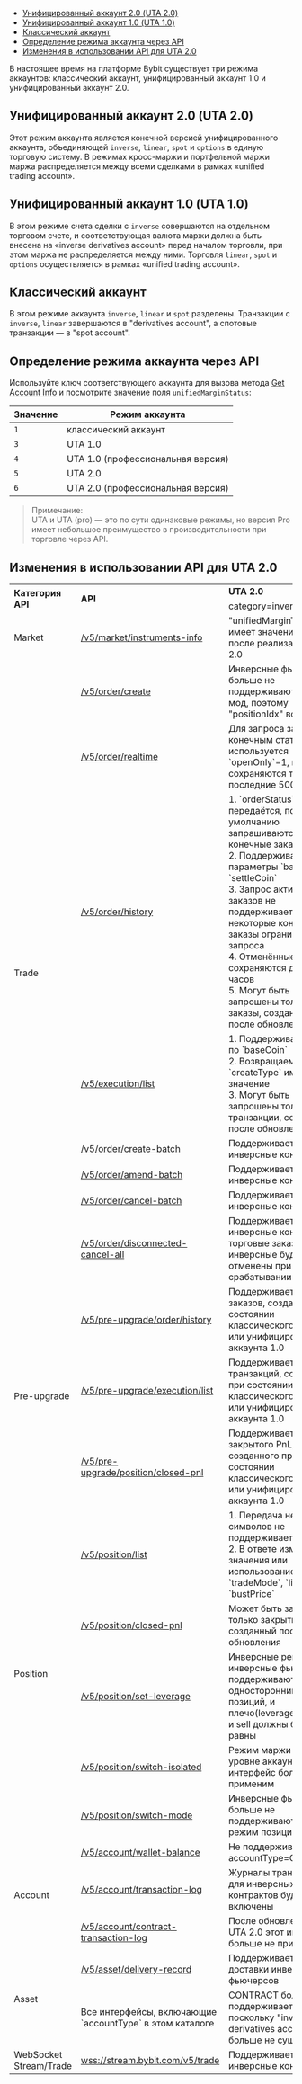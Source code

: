 - [Унифицированный аккаунт 2.0 (UTA 2.0)](#унифицированный-аккаунт-2.0)
- [Унифицированный аккаунт 1.0 (UTA 1.0)](#унифицированный-аккаунт-1.0)
- [Классический аккаунт](#классический-аккаунт)
- [Определение режима аккаунта через API](#определение-режима-аккаунта-через-api)
- [Изменения в использовании API для UTA 2.0](#изменения-в-использовании-api-для-uta-2.0)

<a id="унифицированный-аккаунт-2.0"></a>

В настоящее время на платформе Bybit существует три режима аккаунтов: классический аккаунт, унифицированный аккаунт
1.0 и унифицированный аккаунт 2.0.

## Унифицированный аккаунт 2.0 (UTA 2.0)

Этот режим аккаунта является конечной версией унифицированного аккаунта, объединяющей `inverse`, `linear`, `spot` и
`options` в единую торговую систему. В режимах кросс-маржи и портфельной маржи маржа распределяется между всеми
сделками в рамках «unified trading account».

<a id="унифицированный-аккаунт-1.0"></a>

## Унифицированный аккаунт 1.0 (UTA 1.0)

В этом режиме счета сделки с `inverse` совершаются на отдельном торговом счете, и соответствующая валюта
маржи должна быть внесена на «inverse derivatives account» перед началом торговли, при этом маржа не распределяется между
ними. Торговля `linear`, `spot` и `options` осуществляется в рамках «unified trading account».

<a id="классический-аккаунт"></a>

## Классический аккаунт

В этом режиме аккаунта `inverse`, `linear` и `spot` разделены. Транзакции с `inverse`, `linear` завершаются в
"derivatives account", а спотовые транзакции — в "spot account".

<a id="определение-режима-аккаунта-через-api"></a>

## Определение режима аккаунта через API

Используйте ключ соответствующего аккаунта для вызова метода [Get Account Info](#) и посмотрите значение поля
`unifiedMarginStatus`:

|Значение       |	Режим аккаунта                  |
|---------------|-----------------------------------|
|`1`         	|классический аккаунт               |
|`3`	        |UTA 1.0                            |
|`4`	        |UTA 1.0 (профессиональная версия)  |
|`5`	        |UTA 2.0                            |
|`6`	        |UTA 2.0 (профессиональная версия)  |

>Примечание:  
>UTA и UTA (pro) — это по сути одинаковые режимы, но версия Pro имеет небольшое преимущество в производительности
>при торговле через API.

<a id="изменения-в-использовании-api-для-uta-2.0"></a>

## Изменения в использовании API для UTA 2.0

<table class="iksweb">
		<tr>
			<td rowspan="2"><b>Категория API</b></td>
			<td rowspan="2"><b>API</b></td>
			<td><b>UTA 2.0</b></td>
			<td><b>UTA 1.0</b></td>
		</tr>
		<tr>
			<td>category=inverse</td>
			<td>category=inverse</td>
		</tr>
		<tr>
			<td>Market</td>
			<td><a href="#">/v5/market/instruments-info</a></td>
			<td>"unifiedMarginTrade" имеет значение true после реализации UTA 2.0</td>
			<td>"unifiedMarginTrade" имеет значение false</td>
		</tr>
		<tr>
			<td rowspan="8">Trade</td>
			<td><a href="#">/v5/order/create</a></td>
			<td>Инверсные фьючерсы больше не поддерживают hedge-мод, поэтому "positionIdx" всегда `0`</td>
			<td>Инверсные фьючерсы поддерживают hedge-мод, поэтому "positionIdx" может быть `0`, `1`, `2`</td>
		</tr>
		<tr>
			<td><a href="#">/v5/order/realtime</a></td>
			<td>Для запроса заказов с конечным статусом используется `openOnly`=1, и сохраняются только последние 500 заказов</td>
			<td>Для запроса заказов с конечным статусом используется `openOnly`=2</td>
		</tr>
		<tr>
			<td><a href="#">/v5/order/history</a></td>
			<td>1. `orderStatus` не передаётся, по умолчанию запрашиваются все конечные заказы<br>2. Поддерживаются параметры `baseCoin` и `settleCoin`<br>3. Запрос активных заказов не поддерживается, некоторые конечные заказы ограничены для запроса<br>4. Отменённые заказы сохраняются до 24 часов<br>5. Могут быть запрошены только заказы, созданные после обновления</td>
			<td>1. `orderStatus` не передаётся, по умолчанию запрашиваются активные и конечные заказы<br>2. Параметры `baseCoin` и `settleCoin` не поддерживаются<br>3. Активные заказы и различные конечные заказы всегда поддерживаются<br>4. Нет такого ограничения</td>
		</tr>
		<tr>
			<td><a href="#">/v5/execution/list</a></td>
			<td>1. Поддерживает запрос по `baseCoin`<br>2. Возвращаемый `createType` имеет значение<br>3. Могут быть запрошены только транзакции, созданные после обновления</td>
			<td>1. Запрос по `baseCoin` не поддерживается<br>2. Возвращаемый `createType` всегда пустая строка `""`</td>
		</tr>
		<tr>
			<td><a href="#">/v5/order/create-batch</a></td>
			<td>Поддерживает инверсные контракты</td>
			<td>Не поддерживает инверсные контракты</td>
		</tr>
		<tr>
			<td><a href="#">/v5/order/amend-batch</a></td>
			<td>Поддерживает инверсные контракты</td>
			<td>Не поддерживает инверсные контракты</td>
		</tr>
		<tr>
			<td><a href="#">/v5/order/cancel-batch</a></td>
			<td>Поддерживает инверсные контракты</td>
			<td>Не поддерживает инверсные контракты</td>
		</tr>
		<tr>
			<td><a href="#">/v5/order/disconnected-cancel-all</a></td>
			<td>Поддерживает инверсные контракты; торговые заказы на инверсные будут отменены при срабатывании DCP</td>
			<td>Не поддерживает инверсные контракты; торговые заказы на инверсные не будут отменены при срабатывании DCP</td>
		</tr>
		<tr>
			<td rowspan="3">Pre-upgrade</td>
			<td><a href="#">/v5/pre-upgrade/order/history</a></td>
			<td>Поддерживает запрос заказов, созданных при состоянии классического аккаунта или унифицированного аккаунта 1.0</td>
			<td>-</td>
		</tr>
		<tr>
			<td><a href="#">/v5/pre-upgrade/execution/list</td>
			<td>Поддерживает запрос транзакций, созданных при состоянии классического аккаунта или унифицированного аккаунта 1.0</td>
			<td>-</td>
		</tr>
		<tr>
			<td><a href="#">/v5/pre-upgrade/position/closed-pnl</a></td>
			<td>Поддерживает запрос закрытого PnL, созданного при состоянии классического аккаунта или унифицированного аккаунта 1.0</td>
			<td>-</td>
		</tr>
		<tr>
			<td rowspan="5">Position</td>
			<td><a href="#">/v5/position/list</a></td>
			<td>1. Передача нескольких символов не поддерживается<br>2. В ответе изменились значения или использование полей `tradeMode`, `liqPrice`, `bustPrice`</td>
			<td>1. Поддерживает передачу нескольких символов</td>
		</tr>
		<tr>
			<td><a href="#">/v5/position/closed-pnl</a></td>
			<td>Может быть запрошен только закрытый PnL, созданный после обновления</td>
			<td>-</td>
		</tr>
		<tr>
			<td><a href="#">/v5/position/set-leverage</a></td>
			<td>Инверсные perpetual и инверсные фьючерсы поддерживают только односторонний режим позиций, и плечо(leverage) для buy и sell должны быть равны</td>
			<td>Инверсные фьючерсы поддерживают hedge-режим позиций, и плечо(leverage) для buy и sell могут быть неравными</td>
		</tr>
		<tr>
			<td><a href="#">/v5/position/switch-isolated</a></td>
			<td>Режим маржи стал на уровне аккаунта, этот интерфейс больше не применим</td>
			<td>Инверсные контракты поддерживают использование этого интерфейса</td>
		</tr>
		<tr>
			<td><a href="#">/v5/position/switch-mode</a></td>
			<td>Инверсные фьючерсы больше не поддерживают hedge-режим позиций</td>
			<td>Инверсные фьючерсы поддерживают hedge-режим позиций</td>
		</tr>
		<tr>
			<td rowspan="3">Account</td>
			<td><a href="#">/v5/account/wallet-balance</a></td>
			<td>Не поддерживает accountType=CONTRACT</td>
			<td>Поддерживает accountType=CONTRACT</td>
		</tr>
		<tr>
			<td><a href="#">/v5/account/transaction-log</a></td>
			<td>Журналы транзакций для инверсных контрактов будут включены</td>
			<td>Журнал транзакций инверсного контракта необходимо получать через интерфейс ниже</td>
		</tr>
		<tr>
			<td><a href="#">/v5/account/contract-transaction-log</a></td>
			<td>После обновления до UTA 2.0 этот интерфейс больше не применим</td>
			<td>Данные из UTA 1.0 или классического аккаунта могут быть получены</td>
		</tr>
		<tr>
			<td rowspan="2">Asset</td>
			<td><a href="#">/v5/asset/delivery-record</a></td>
			<td>Поддерживает записи доставки инверсных фьючерсов</td>
			<td>Не поддерживает записи доставки инверсных фьючерсов</td>
		</tr>
		<tr>
			<td>Все интерфейсы, включающие `accountType` в этом каталоге</td>
			<td>CONTRACT больше не поддерживается, поскольку "inverse derivatives account" больше не существует</td>
			<td>Поддерживает CONTRACT (inverse derivatives account)</td>
		</tr>
		<tr>
			<td rowspan="2">WebSocket Stream/Trade</td>
			<td><a href="#">wss://stream.bybit.com/v5/trade</a></td>
			<td>Поддерживает инверсные контракты</td>
			<td>Не поддерживает инверсные контракты</td>
		</tr>
</table>
